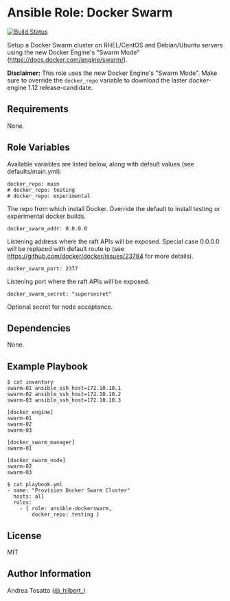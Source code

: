 Ansible Role: Docker Swarm
==========================

[![Build Status](https://travis-ci.org/atosatto/ansible-dockerswarm.svg?branch=master)](https://travis-ci.org/atosatto/ansible-dockerswarm)

Setup a Docker Swarm cluster on RHEL/CentOS and Debian/Ubuntu servers
using the new Docker Engine's "Swarm Mode" (https://docs.docker.com/engine/swarm/).

**Disclaimer:** This role uses the new Docker Engine's "Swarm Mode".
                Make sure to override the `docker_repo` variable to download the
                laster docker-engine 1.12 release-candidate.

Requirements
------------

None.

Role Variables
--------------

Available variables are listed below, along with default values (see defaults/main.yml):

    docker_repo: main
    # docker_repo: testing
    # docker_repo: experimental

The repo from which install Docker. Override the default to install
testing or experimental docker builds.

    docker_swarm_addr: 0.0.0.0

Listening address where the raft APIs will be exposed.
Special case 0.0.0.0 will be replaced with default route ip (see https://github.com/docker/docker/issues/23784 for more details).

    docker_swarm_port: 2377

Listening port where the raft APIs will be exposed.

    docker_swarm_secret: "supersecret"

Optional secret for node acceptance.


Dependencies
------------

None.

Example Playbook
----------------

    $ cat inventory
    swarm-01 ansible_ssh_host=172.10.10.1
    swarm-02 ansible_ssh_host=172.10.10.2
    swarm-03 ansible_ssh_host=172.10.10.3

    [docker_engine]
    swarm-01
    swarm-02
    swarm-03

    [docker_swarm_manager]
    swarm-01

    [docker_swarm_node]
    swarm-02
    swarm-03

    $ cat playbook.yml
    - name: "Provision Docker Swarm Cluster"
      hosts: all
      roles:
        - { role: ansible-dockerswarm,
            docker_repo: testing }

License
-------

MIT

Author Information
------------------

Andrea Tosatto ([@\_hilbert\_](https://twitter.com/_hilbert_))
